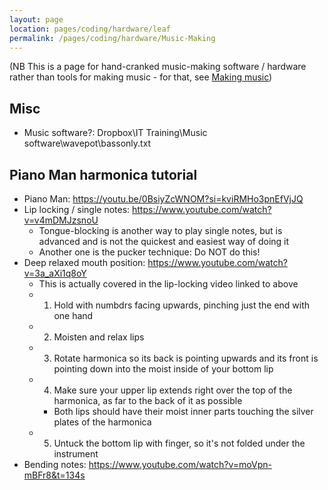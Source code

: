 ```yaml
---
layout: page
location: pages/coding/hardware/leaf
permalink: /pages/coding/hardware/Music-Making
---
```


(NB This is a page for hand-cranked music-making software / hardware rather than tools for making music - for that, see [Making music](/pages/organising/music/Making-Music))

## Misc

- Music software?: Dropbox\IT Training\Music software\wavepot\bassonly.txt

## Piano Man harmonica tutorial

- Piano Man: https://youtu.be/0BsiyZcWNOM?si=kviRMHo3pnEfVjJQ
- Lip locking / single notes: https://www.youtube.com/watch?v=v4mDMJzsnoU
  - Tongue-blocking is another way to play single notes, but is advanced and is not the quickest and easiest way of doing it
  - Another one is the pucker technique: Do NOT do this!
- Deep relaxed mouth position: https://www.youtube.com/watch?v=3a_aXi1q8oY
  - This is actually covered in the lip-locking video linked to above
  - 1. Hold with numbdrs facing upwards, pinching just the end with one hand
  - 2. Moisten and relax lips
  - 3. Rotate harmonica so its back is pointing upwards and its front is pointing down into the moist inside of your bottom lip
  - 4. Make sure your upper lip extends right over the top of the harmonica, as far to the back of it as possible
    - Both lips should have their moist inner parts touching the silver plates of the harmonica
  - 5. Untuck the bottom lip with finger, so it's not folded under the instrument
- Bending notes: https://www.youtube.com/watch?v=moVpn-mBFr8&t=134s


